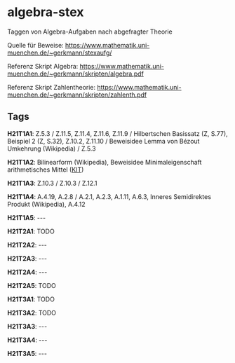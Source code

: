 # algebra-stex

Taggen von Algebra-Aufgaben nach abgefragter Theorie

Quelle für Beweise: https://www.mathematik.uni-muenchen.de/~gerkmann/stexaufg/

Referenz Skript Algebra: https://www.mathematik.uni-muenchen.de/~gerkmann/skripten/algebra.pdf

Referenz Skript Zahlentheorie: https://www.mathematik.uni-muenchen.de/~gerkmann/skripten/zahlenth.pdf

## Tags

**H21T1A1**: Z.5.3 / Z.11.5, Z.11.4, Z.11.6, Z.11.9 / Hilbertschen Basissatz (Z, S.77), Beispiel 2 (Z, S.32), Z.10.2, Z.11.10 / Beweisidee Lemma von Bézout Umkehrung (Wikipedia) / Z.5.3 

**H21T1A2**: Bilinearform (Wikipedia), Beweisidee Minimaleigenschaft arithmetisches Mittel ([KIT](https://publikationen.bibliothek.kit.edu/1000122606))

**H21T1A3**: Z.10.3 / Z.10.3 / Z.12.1

**H21T1A4**: A.4.19, A.2.8 / A.2.1, A.2.3, A.1.11, A.6.3, Inneres Semidirektes Produkt (Wikipedia), A.4.12

**H21T1A5**: ---

**H21T2A1**: TODO

**H21T2A2**: ---

**H21T2A3**: ---

**H21T2A4**: ---

**H21T2A5**: TODO

**H21T3A1**: TODO

**H21T3A2**: TODO

**H21T3A3**: ---

**H21T3A4**: ---

**H21T3A5**: ---

